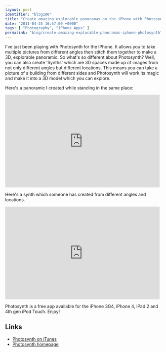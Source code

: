 ```yaml
---
layout: post
identifier: "blog100"
title: "Create amazing explorable panoramas on the iPhone with Photosynth"
date: "2011-04-25 16:57:00 +0000"
tags: [ "Photography", "iPhone Apps" ]
permalink: "blog/create-amazing-explorable-panoramas-iphone-photosynth"
---
```

I've just been playing with Photosynth for the iPhone. It allows you to take multiple pictures from different angles then stitch them together to make a 3D, explorable panoramic. So what's so different about Photosynth? Well, you can also create 'Synths' which are 3D spaces made up of images from not only different angles but different locations. This means you can take a picture of a building from different sides and Photosynth will work its magic and make it into a 3D model which you can explore.

<!--more-->

Here's a panoramic I created while standing in the same place:
	
<iframe frameborder="0" height="300" src="http://photosynth.net/embed.aspx?cid=9a5a0135-0f9d-4d50-a019-4c9fc6d362d7&delayLoad=true&slideShowPlaying=false" width="500"></iframe>

Here's a synth which someone has created from different angles and locations.
<iframe frameborder="0" height="300" src="http://photosynth.net/embed.aspx?cid=50cf7db9-d497-457d-8206-9ff88f2c2800&delayLoad=true&slideShowPlaying=false" width="500"></iframe>

Photosynth is a free app available for the iPhone 3G4, iPhone 4, iPad 2 and 4th gen iPod Touch. Enjoy!

## Links

* [Photosynth on iTunes](http://itunes.apple.com/us/app/photosynth/id430065256?mt=8#)
* [Photosynth homepage](http://photosynth.net/)
